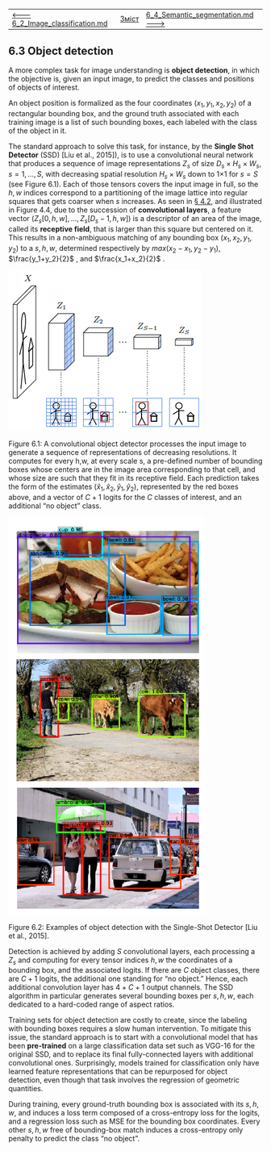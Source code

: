|                                                              |                    |                                                              |
| ------------------------------------------------------------ | ------------------ | ------------------------------------------------------------ |
| [<---   6_2_Image_classification.md](6_2_Image_classification.md) | [Зміст](README.md) | [6_4_Semantic_segmentation.md    --->](6_4_Semantic_segmentation.md) |

## 6.3    Object detection

A more complex task for image understanding is **object detection**, in which the objective is, given an input image, to predict the classes and positions of objects of interest.

An object position is formalized as the four coordinates ($x_1,y_1,x_2,y_2$) of a rectangular bounding box, and the ground truth associated with each training image is a list of such bounding boxes, each labeled with the class of the object in it.

The standard approach to solve this task, for instance, by the **Single Shot Detector** (SSD) [Liu et al., 2015]), is to use a convolutional neural network that produces a sequence of image representations $Z_s$ of size $D_s×H_s×W_s$, $s=1,...,S$, with decreasing spatial resolution $H_s×W_s$ down to 1×1 for $s=S$ (see Figure 6.1). Each of those tensors covers the input image in full, so the $h,w$ indices correspond to a partitioning of the image lattice into regular squares that gets coarser when $s$ increases. As seen in [§ 4.2](4_2_Linear_layers.md), and illustrated in Figure 4.4, due to the succession of **convolutional layers**, a feature vector ($Z_s[0,h,w],...,Z_s[D_s−1,h,w]$) is a descriptor of an area of the image, called its **receptive field**, that is larger than this square but centered on it. This results in a non-ambiguous matching of any bounding box ($x_1,x_2,y_1,y_2$) to a $s,h,w$, determined respectively by $max(x_2−x_1,y_2−y_1)$, $\frac{y_1+y_2}{2}$ , and $\frac{x_1+x_2}{2}$ .

![image-20230618171519468](media1/image-20230618171519468.png)

Figure 6.1: A convolutional object detector processes the input image to generate a sequence of representations of decreasing resolutions. It computes for every h,w, at every scale s, a pre-defined number of bounding boxes whose centers are in the image area corresponding to that cell, and whose size are such that they fit in its receptive field. Each prediction takes the form of the estimates ($\hat{x}_1,\hat{x}_2,\hat{y}_1,\hat{y}_2$), represented by the red boxes above, and a vector of $C+1$ logits for the $C$ classes of interest, and an additional “no object” class.

![image-20230618171857010](media1/image-20230618171857010.png)

Figure 6.2: Examples of object detection with the Single-Shot Detector [Liu et al., 2015].

Detection is achieved by adding $S$ convolutional layers, each processing a $Z_s$ and computing for every tensor indices $h,w$ the coordinates of a bounding box, and the associated logits. If there are $C$ object classes, there are $C+1$ logits, the additional one standing for “no object.” Hence, each additional convolution layer has $4+C+1$ output channels. The SSD algorithm in particular generates several bounding boxes per $s,h,w$, each dedicated to a hard-coded range of aspect ratios.

Training sets for object detection are costly to create, since the labeling with bounding boxes requires a slow human intervention. To mitigate this issue, the standard approach is to start with a convolutional model that has been **pre-trained** on a large classification data set such as VGG-16 for the original SSD, and to replace its final fully-connected layers with additional convolutional ones. Surprisingly, models trained for classification only have learned feature representations that can be repurposed for object detection, even though that task involves the regression of geometric quantities.

During training, every ground-truth bounding box is associated with its $s,h,w$, and induces a loss term composed of a cross-entropy loss for the logits, and a regression loss such as MSE for the bounding box coordinates. Every other $s,h,w$ free of bounding-box match induces a cross-entropy only penalty to predict the class “no object”.

